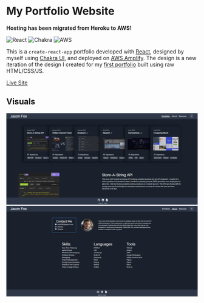 # My Portfolio Website
**Hosting has been migrated from Heroku to AWS!**

![React](https://img.shields.io/badge/react-%2320232a.svg?style=for-the-badge&logo=react&logoColor=%2361DAFB)
![Chakra](https://img.shields.io/badge/chakra-%234ED1C5.svg?style=for-the-badge&logo=chakraui&logoColor=white)
![AWS](https://img.shields.io/badge/AWS-%23FF9900.svg?style=for-the-badge&logo=amazon-aws&logoColor=white)

This is a `create-react-app` portfolio developed with [React](https://reactjs.org/), designed by myself using [Chakra UI](https://chakra-ui.com/), and deployed on [AWS Amplify](https://aws.amazon.com/amplify/). The design is a new iteration of the design I created for my [first portfolio](https://github.com/JtheFox/portfolio) built using raw HTML/CSS/JS.

[Live Site](https://jthefox.com)

## Visuals
![Projects page of my portfolio](./assets/portfolio-projects.png)
![About page of my portfolio](./assets/portfolio-about.png)